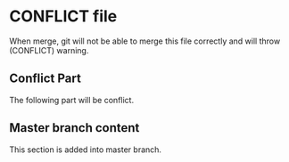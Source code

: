# CONFLICT file

When merge, git will not be able to merge this file correctly and will throw (CONFLICT) warning.

## Conflict Part

The following part will be conflict.

## Master branch content

This section is added into master branch.